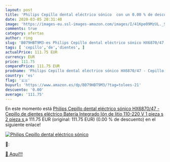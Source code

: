 ```yaml
---
layout: post
title: 'Philips Cepillo dental eléctrico sónico  con un 0.00 % de descuento'
date: 2020-03-05 20:31:40
image: 'https://images-eu.ssl-images-amazon.com/images/I/41Kpe09MzUL._SL200_.jpg'
comments: true
category: ofertas
author: ring
slug: 'B079HBT9M3-es Philips Cepillo dental eléctrico sónico HX6870/47 -...'
tags: [ 'cepillo','de','dientes', ]
actualPrice: 111.75 EUR
currency: EUR
price: 111.75
comparePrice: 111.75 EUR
prodname: 'Philips Cepillo dental eléctrico sónico HX6870/47 - Cepillo de dientes eléctrico  Batería  Integrado  Ión de litio  110-220 V  1 pieza s   2 pieza s  '
country: 'es'
flag: '🇪🇸'
buyurl: 'https://www.amazon.es/dp/B079HBT9M3/?tag=tolees-21'
descuento: '0.00'
average: '111.75'
---
```


En este momento está [Philips Cepillo dental eléctrico sónico HX6870/47 - Cepillo de dientes eléctrico  Batería  Integrado  Ión de litio  110-220 V  1 pieza s   2 pieza s  ](https://www.amazon.es/dp/B079HBT9M3/?tag=tolees-21) a 111.75 EUR (original: 111.75 EUR) (0.00 %  de descuento) en el siguiente enlace!

[![Philips Cepillo dental eléctrico sónico ](https://images-eu.ssl-images-amazon.com/images/I/41Kpe09MzUL._SL200_.jpg)](https://www.amazon.es/dp/B079HBT9M3/?tag=tolees-21)

🔎:


[🛒 Aquí!!!](https://www.amazon.es/dp/B079HBT9M3/?tag=tolees-21)
